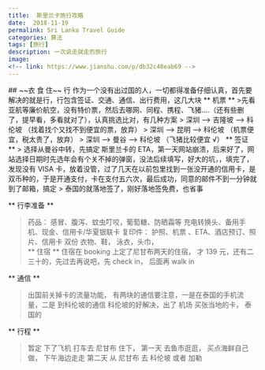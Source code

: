 ```yaml
---
title:  斯里兰卡旅行攻略
date:  2018-11-19
permalink: Sri Lanka Travel Guide
categories: 算法 
tags: [旅行]
description: 一次说走就走的旅行
image: 
<!-- link: https://www.jianshu.com/p/db32c48eab69 -->
---
```

<p class="description"></p>
## ~~衣 食 住~~ 行
作为一个没有出过国的人，一切都得准备仔细认真，首先要解决的就是行，行包含签证、交通、通信、出行费用，这几大块
** 机票 **
>先看亚航等廉价航空，没有特价票，然后去哪网、同程、携程、飞猪....（还有些删了，提早看，多看就对了），认真挑选比对，有几种方案
> 深圳 --> 吉隆坡 --> 科伦坡  （找着找个又找不到便宜的票，放弃）
> 深圳 --> 昆明 --> 科伦坡  （机票便宜，税太贵了，放弃）
> 深圳 --> 曼谷 --> 科伦坡 （飞猪比较便宜 √）
<!-- more -->
** 签证 **
>  选择从曼谷中转，先搞定 斯里兰卡的 ETA，第一天网站崩溃，后来好了，网站选择日期时先选年会有个关不掉的弹窗，没法后续填写，好大的坑，，填完了，发现没有 VISA 卡，放着没管，过了几天在以前包里找到一张没开通的信用卡，是双币种的，于是开通支付，卡在支付五六次，最后成功，同意的邮件不到一分钟就到了邮箱，搞定
>  泰国的就落地签了，刚好落地签免费，也省事

** 行李准备 **
>  药品： 感冒、腹泻、蚊虫叮咬，葡萄糖、防晒霜等
>  充电转换头、备用手机、现金、信用卡/华夏银联卡
>  复印件： 护照、机票 、ETA、酒店预订、照片、信用卡 双份
>  衣物、鞋， 泳衣，头巾，  
** 住宿 **
> 住宿在 booking 上定了尼甘布两天的住宿， 才 139 元，还有二三十的，先过去再说吧，先 check in， 后面再 walk in  

** 通信 **
> 出国前关掉卡的流量功能， 有两块的通信要注意，一是在泰国的手机流量，二是 到科伦坡的通信 
> 科伦坡的好解决，出了 机场 买张当地的卡， 泰国的



** 行程 **
> 暂定 下了飞机 打车去 尼甘布 住下， 第一天 去鱼市逛逛， 买点海鲜自己做， 下午海边走走
> 第二天 从 尼甘布 去 科伦坡 或者 加勒
